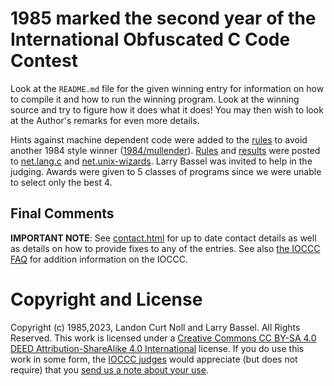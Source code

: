 # 1985 marked the second year of the International Obfuscated C Code Contest

Look at the `README.md` file for the given winning entry for information on how
to compile it and how to run the winning program.  Look at the winning source
and try to figure how it does what it does!  You may then wish to look at the
Author's remarks for even more details.

Hints against machine dependent code were added to the [rules](rules.txt) to
avoid another 1984 style winner ([1984/mullender](../1984/mullender)).
[Rules](rules.txt) and [results](/years.html#1985) were posted to
[net.lang.c](https://groups.google.com/g/net.lang.c) and
[net.unix-wizards](https://groups.google.com/g/net.unix-wizards).  Larry Bassel
was invited to help in the judging.  Awards were given to 5 classes of programs
since we were unable to select only the best 4.


## Final Comments

**IMPORTANT NOTE**: See [contact.html](/contact.html) for up to date contact details
as well as details on how to provide fixes to any of the entries.
See also [the IOCCC FAQ](/faq.html) for addition information on the IOCCC.


# Copyright and License

Copyright (c) 1985,2023, Landon Curt Noll and Larry Bassel. All Rights Reserved.
This work is licensed under a [Creative Commons CC BY-SA 4.0 DEED Attribution-ShareAlike
4.0 International](https://creativecommons.org/licenses/by-sa/4.0/) license.
If you do use this work in some form, the [IOCCC judges](/judges.html) would appreciate
(but does not require) that you [send us a note about your use](/contact.html).
